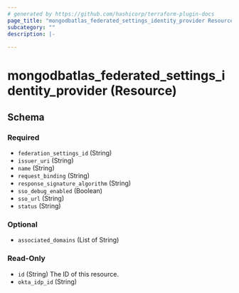 ```yaml
---
# generated by https://github.com/hashicorp/terraform-plugin-docs
page_title: "mongodbatlas_federated_settings_identity_provider Resource - terraform-provider-mongodbatlas"
subcategory: ""
description: |-
  
---
```


# mongodbatlas_federated_settings_identity_provider (Resource)





<!-- schema generated by tfplugindocs -->
## Schema

### Required

- `federation_settings_id` (String)
- `issuer_uri` (String)
- `name` (String)
- `request_binding` (String)
- `response_signature_algorithm` (String)
- `sso_debug_enabled` (Boolean)
- `sso_url` (String)
- `status` (String)

### Optional

- `associated_domains` (List of String)

### Read-Only

- `id` (String) The ID of this resource.
- `okta_idp_id` (String)
